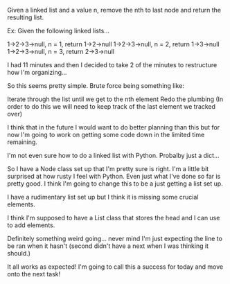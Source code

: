 Given a linked list and a value n, remove the nth to last node and return the resulting list.

Ex: Given the following linked lists...

1->2->3->null, n = 1, return 1->2->null
1->2->3->null, n = 2, return 1->3->null
1->2->3->null, n = 3, return 2->3->null

I had 11 minutes and then I decided to take 2 of the minutes to restructure how I'm organizing...

So this seems pretty simple. Brute force being something like:

Iterate through the list until we get to the nth element
  Redo the plumbing (In order to do this we will need to keep track of the last element we tracked over)


I think that in the future I would want to do better planning than this but for now I'm going to work on getting some code down in the limited time remaining.

I'm not even sure how to do a linked list with Python. Probalby just a dict...

So I have a Node class set up that I'm pretty sure is right. I'm a little bit surprised at how rusty I feel with Python. Even just what I've done so far is pretty good. I think I'm going to change this to be a just getting a list set up.

I have a rudimentary list set up but I think it is missing some crucial elements.

I think I'm supposed to have a List class that stores the head and I can use to add elements.

Definitely something weird going... never mind I'm just expecting the line to be ran when it hasn't (second didn't have a next when I was thinking it should.)

It all works as expected! I'm going to call this a success for today and move onto the next task!